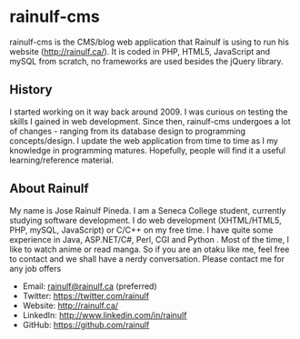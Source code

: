 rainulf-cms
===========
rainulf-cms is the CMS/blog web application that Rainulf is using to run his website (http://rainulf.ca/). 
It is coded in PHP, HTML5, JavaScript and mySQL from scratch, no frameworks are used besides the jQuery library.

History
-------
I started working on it way back around 2009. I was curious on testing the skills I gained in web development. 
Since then, rainulf-cms undergoes a lot of changes - ranging from its database design to programming concepts/design. 
I update the web application from time to time as I my knowledge in programming matures. Hopefully, people will find 
it a useful learning/reference material.

About Rainulf
-------------
My name is Jose Rainulf Pineda. I am a Seneca College student, currently studying software development. I do 
web development (XHTML/HTML5, PHP, mySQL, JavaScript) or C/C++ on my free time. I have quite some experience in Java, 
ASP.NET/C#, Perl, CGI and Python . Most of the time, I like to watch anime or read manga. So if you are an otaku like me, 
feel free to contact and we shall have a nerdy conversation. Please contact me for any job offers

* Email: rainulf@rainulf.ca (preferred)
* Twitter: https://twitter.com/rainulf
* Website: http://rainulf.ca/
* LinkedIn: http://www.linkedin.com/in/rainulf
* GitHub: https://github.com/rainulf
